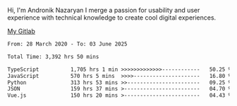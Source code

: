 Hi, I'm Andronik Nazaryan
I merge a passion for usability and user experience with technical knowledge to create cool digital experiences.

[My Gitlab](https://gitlab.com/anridev24)

<!--START_SECTION:waka-->

```txt
From: 28 March 2020 - To: 03 June 2025

Total Time: 3,392 hrs 50 mins

TypeScript          1,705 hrs 1 min >>>>>>>>>>>>>------------   50.25 %
JavaScript          570 hrs 5 mins  >>>>---------------------   16.80 %
Python              313 hrs 53 mins >>-----------------------   09.25 %
JSON                159 hrs 37 mins >------------------------   04.70 %
Vue.js              150 hrs 20 mins >------------------------   04.43 %
```

<!--END_SECTION:waka-->

